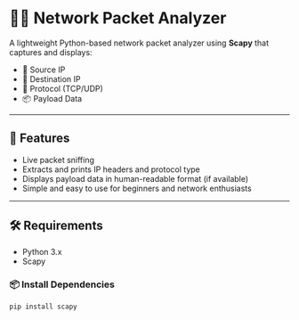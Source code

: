# 🕵️‍♂️ Network Packet Analyzer

A lightweight Python-based network packet analyzer using **Scapy** that captures and displays:

- 📍 Source IP
- 🎯 Destination IP
- 📡 Protocol (TCP/UDP)
- 📦 Payload Data

---

## 📌 Features

- Live packet sniffing
- Extracts and prints IP headers and protocol type
- Displays payload data in human-readable format (if available)
- Simple and easy to use for beginners and network enthusiasts

---

## 🛠️ Requirements

- Python 3.x
- Scapy

### 📦 Install Dependencies

```bash
pip install scapy
